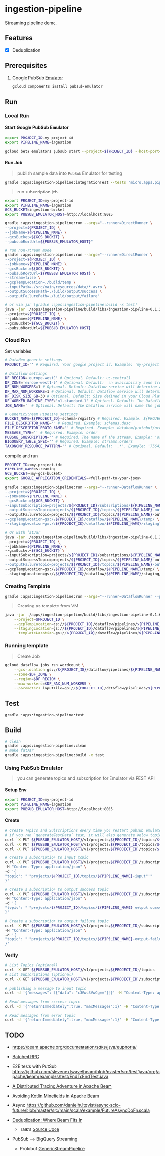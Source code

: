# ingestion-pipeline

Streaming pipeline demo.

## Features
- [x] Deduplication

## Prerequisites

1. Google PubSub [Emulator](https://cloud.google.com/pubsub/docs/emulator)
    ```bash
    gcloud components install pubsub-emulator
    ```

## Run

### Local Run

#### Start Google PubSub Emulator

```bash
export PROJECT_ID=my-project-id
export PIPELINE_NAME=ingestion

gcloud beta emulators pubsub start --project=${PROJECT_ID} --host-port=localhost:8085
```

#### Run Job

> publish sample data into `PubSub` Emulator for testing

```bash
gradle :apps:ingestion-pipeline:integrationTest --tests "micro.apps.pipeline.PubSubProducerTest.generateTestData"
```

> run subscription job

```bash
export PROJECT_ID=my-project-id
export PIPELINE_NAME=ingestion
GCS_BUCKET=ingestion-bucket
export PUBSUB_EMULATOR_HOST=http://localhost:8085

gradle :apps:ingestion-pipeline:run --args="--runner=DirectRunner \
--project=${PROJECT_ID} \
--jobName=${PIPELINE_NAME} \
--gcsBucket=${GCS_BUCKET} \
--pubsubRootUrl=${PUBSUB_EMULATOR_HOST}"

# run non-stream mode 
gradle :apps:ingestion-pipeline:run --args="--runner=DirectRunner \
--project=${PROJECT_ID} \
--jobName=${PIPELINE_NAME} \
--gcsBucket=${GCS_BUCKET} \
--pubsubRootUrl=${PUBSUB_EMULATOR_HOST} \
--stream=false \
--gcpTempLocation=./build/temp \
--inputPath=./src/main/resources/data/*.avro \
--outputSuccessPath=./build/output/success \
--outputFailurePath=./build/output/failure"

# or via jar [gradle :apps:ingestion-pipeline:build -x test]
java -jar ./apps/ingestion-pipeline/build/libs/ingestion-pipeline-0.1.2-SNAPSHOT-all.jar --runner=DirectRunner \
--project=${PROJECT_ID} \
--jobName=${PIPELINE_NAME} \
--gcsBucket=${GCS_BUCKET} \
--pubsubRootUrl=${PUBSUB_EMULATOR_HOST}
```

### Cloud Run

Set variables
```bash
# DataHem generic settings
PROJECT_ID='' # Required. Your google project id. Example: 'my-project'

# Dataflow settings
DF_REGION='europe-west1' # Optional. Default: us-central1
DF_ZONE='europe-west1-b' # Optional. Default:  an availability zone from the region set in DF_REGION.
DF_NUM_WORKERS=1 # Optional. Default: Dataflow service will determine an appropriate number of workers. Example: 2
DF_MAX_NUM_WORKERS=1 # Optional. Default: Dataflow service will determine an appropriate number of workers. Example: 5
DF_DISK_SIZE_GB=30 # Optional. Default: Size defined in your Cloud Platform project. Minimum is 30. Example: 50
DF_WORKER_MACHINE_TYPE='n1-standard-1' # Optional. Default: The Dataflow service will choose the machine type based on your job. Example: 'n1-standard-1'
JOB_NAME='' # Optional. Default: The Dataflow service will name the job if not provided

# GenericStream Pipeline settings
BUCKET_NAME=${PROJECT_ID}-schema-registry # Required. Example. ${PROJECT_ID}-schema-registry
FILE_DESCRIPTOR_NAME='' # Required. Example: schemas.desc
FILE_DESCRIPTOR_PROTO_NAME='' # Required. Example: datahem/protobuf/order/v1/order.proto'
MESSAGE_TYPE='' # Required. Example: order
PUBSUB_SUBSCRIPTION='' # Required. The name of the stream. Example: 'order-stream'
BIGQUERY_TABLE_SPEC='' # Required. Example: streams.orders
TAXONOMY_RESOURCE_PATTERN='' # Optional. Default: '.*'. Example: '7564324984364324'  (taxonomy id)
```

compile and run

```bash
PROJECT_ID=<my-project-id>
PIPELINE_NAME=streaming
GCS_BUCKET=<my-gcs-bucket>
export GOOGLE_APPLICATION_CREDENTIALS=<full-path-to-your-json>

gradle :apps:ingestion-pipeline:run --args="--runner=DataflowRunner \
--project=${PROJECT_ID} \
--jobName=${PIPELINE_NAME} \
--gcsBucket=${GCS_BUCKET} \
--inputSubscription=projects/${PROJECT_ID}/subscriptions/${PIPELINE_NAME}-input \
--outputSuccessTopic=projects/${PROJECT_ID}/topics/${PIPELINE_NAME}-output-success" \
--outputFailureTopic=projects/${PROJECT_ID}/topics/${PIPELINE_NAME}-output-failure" \
--gcpTempLocation=gs://${PROJECT_ID}/dataflow/${PIPELINE_NAME}/temp/ \
--stagingLocation=gs://${PROJECT_ID}/dataflow/${PIPELINE_NAME}/staging"

# Or with fatJar
java -jar ./apps/ingestion-pipeline/build/libs/ingestion-pipeline-0.1.2-SNAPSHOT-all.jar --runner=DataflowRunner \
--project=${PROJECT_ID} \
--jobName=${PIPELINE_NAME} \
--gcsBucket=${GCS_BUCKET} \
--inputSubscription=projects/${PROJECT_ID}/subscriptions/${PIPELINE_NAME}-input \
--outputSuccessTopic=projects/${PROJECT_ID}/topics/${PIPELINE_NAME}-output-success" \
--outputFailureTopic=projects/${PROJECT_ID}/topics/${PIPELINE_NAME}-output-failure" \
--gcpTempLocation=gs://${PROJECT_ID}/dataflow/${PIPELINE_NAME}/temp/ \
--stagingLocation=gs://${PROJECT_ID}/dataflow/${PIPELINE_NAME}/staging/ \
```

### Creating Template

```bash
gradle :apps:ingestion-pipeline:run --args="--runner=DataflowRunner --project=$PROJECT_ID --gcpTempLocation=gs://${PROJECT_ID}/dataflow/pipelines/${PIPELINE_NAME}/temp/ --stagingLocation=gs://${PROJECT_ID}/dataflow/pipelines/${PIPELINE_NAME}/staging/ --templateLocation=gs://${PROJECT_ID}/dataflow/pipelines/${PIPELINE_NAME}/template/${PIPELINE_NAME}"
```

> Creating as template from VM

```bash
java -jar ./apps/ingestion-pipeline/build/libs/ingestion-pipeline-0.1.6-SNAPSHOT-all.jar --runner=DataFlowRunner \
    --project=$PROJECT_ID \
    --gcpTempLocation=gs://${PROJECT_ID}/dataflow/pipelines/${PIPELINE_NAME}/temp/ \
    --stagingLocation=gs://${PROJECT_ID}/dataflow/pipelines/${PIPELINE_NAME}/staging/ \
    --templateLocation=gs://${PROJECT_ID}/dataflow/pipelines/${PIPELINE_NAME}/template/${PIPELINE_NAME}
```

### Running template

> Create Job

```bash
gcloud dataflow jobs run wordcount \
    --gcs-location gs://${PROJECT_ID}/dataflow/pipelines/${PIPELINE_NAME}/template/${PIPELINE_NAME} \
    --zone=$DF_ZONE \
    --region=$DF_REGION \
    --max-workers=$DF_MAX_NUM_WORKERS \
    --parameters inputFile=gs://${PROJECT_ID}/dataflow/pipelines/${PIPELINE_NAME}/input/shakespeare.txt,gs://${PROJECT_ID/dataflow/pipelines/${PIPELINE_NAME}/output/output.txt
```

## Test

```bash
gradle :apps:ingestion-pipeline:test
```

## Build

```bash
# clean
gradle :apps:ingestion-pipeline:clean
# make fatJar
gradle :apps:ingestion-pipeline:build -x test
```

### Using PubSub Emulator

> you can generate topics and subscription for Emulator via REST API

#### Setup Env

```bash
export PROJECT_ID=my-project-id
export PIPELINE_NAME=ingestion
export PUBSUB_EMULATOR_HOST=http://localhost:8085
```

#### Create

```bash
# Create Topics and Subscriptions every time you restart pubsub emulator 
# if you run `generateTestData` test, it will also generate below topics.
curl -X PUT ${PUBSUB_EMULATOR_HOST}/v1/projects/${PROJECT_ID}/topics/${PIPELINE_NAME}-input
curl -X PUT ${PUBSUB_EMULATOR_HOST}/v1/projects/${PROJECT_ID}/topics/${PIPELINE_NAME}-output-success
curl -X PUT ${PUBSUB_EMULATOR_HOST}/v1/projects/${PROJECT_ID}/topics/${PIPELINE_NAME}-output-failure

# Create a subscription to input topic
curl -X PUT ${PUBSUB_EMULATOR_HOST}/v1/projects/${PROJECT_ID}/subscriptions/${PIPELINE_NAME}-input \
-H "Content-Type: application/json" \
-d '{
"topic": "'"projects/${PROJECT_ID}/topics/${PIPELINE_NAME}-input"'"
}' 

# Create a subscription to output success topic
curl -X PUT ${PUBSUB_EMULATOR_HOST}/v1/projects/${PROJECT_ID}/subscriptions/${PIPELINE_NAME}-output-success \
-H "Content-Type: application/json" \
-d '{
"topic": "'"projects/${PROJECT_ID}/topics/${PIPELINE_NAME}-output-success"'"
}' 

# Create a subscription to output failure topic
curl -X PUT ${PUBSUB_EMULATOR_HOST}/v1/projects/${PROJECT_ID}/subscriptions/${PIPELINE_NAME}-output-failure \
-H "Content-Type: application/json" \
-d '{
"topic": "'"projects/${PROJECT_ID}/topics/${PIPELINE_NAME}-output-failure"'"
}' 
```

#### Verify

```bash
# List Topics (optional)
curl -X GET ${PUBSUB_EMULATOR_HOST}/v1/projects/${PROJECT_ID}/topics
# List Subscriptions (optional)
curl -X GET ${PUBSUB_EMULATOR_HOST}/v1/projects/${PROJECT_ID}/subscriptions
 
# publishing a message to input topic
curl -d '{"messages": [{"data": "c3Vwc3VwCg=="}]}' -H "Content-Type: application/json" -X POST ${PUBSUB_EMULATOR_HOST}/v1/projects/${PROJECT_ID}/topics/${PIPELINE_NAME}-input:publish
 
# Read messages from success topic
curl -d '{"returnImmediately":true, "maxMessages":1}' -H "Content-Type: application/json" -X POST ${PUBSUB_EMULATOR_HOST}/v1/projects/${PROJECT_ID}/subscriptions/${PIPELINE_NAME}-output-success:pull

# Read messages from error topic
curl -d '{"returnImmediately":true, "maxMessages":1}' -H "Content-Type: application/json" -X POST ${PUBSUB_EMULATOR_HOST}/v1/projects/${PROJECT_ID}/subscriptions/${PIPELINE_NAME}-output-failure:pull
``` 

## TODO

- https://beam.apache.org/documentation/sdks/java/euphoria/
- [Batched RPC](https://beam.apache.org/blog/2017/08/28/timely-processing.html)
- E2E tests with
  PutSub <https://github.com/stevenextwave/beam/blob/master/src/test/java/org/apache/beam/examples/test/EndToEndTest.java>
- [A Distributed Tracing Adventure in Apache Beam](http://rion.io/2020/07/04/a-distributed-tracing-adventure-in-apache-beam/)
- [Avoiding Kotlin Minefields in Apache Beam](http://rion.io/2020/06/17/avoiding-kotlin-minefields-in-apache-beam/)
- Async https://github.com/danielhultqvist/async-scio-future/blob/master/src/main/scala/example/FutureAsyncDoFn.scala

- [Deduplication: Where Beam Fits In](https://www.youtube.com/watch?v=9OfJKDs3h40)
  - Talk's [Source Code](https://github.com/mozilla/gcp-ingestion)

- PubSub --> BigQuery Streaming
  - Protobuf [GenericStreamPipeline](https://github.com/mhlabs/datahem.processor/tree/master/generic/src/main/java/org/datahem/processor/generic)
